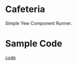 # Cafeteria
Simple Yew Component Runner.

# Sample Code
[code](https://github.com/itskihaga/exprocess-rust-sample/releases/tag/cafeteria-sample)

